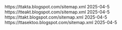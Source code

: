 <?xml version="1.0" encoding="UTF-8"?>
<sitemapindex xmlns="http://www.sitemaps.org/schemas/sitemap/0.9">
  <sitemap>
    <loc>https://ttakta.blogspot.com/sitemap.xml</loc>
    <lastmod>2025-04-5</lastmod>
  </sitemap>
  <sitemap>
    <loc>https://tteakt.blogspot.com/sitemap.xml</loc>
    <lastmod>2025-04-5</lastmod>
  </sitemap>
  <sitemap>
    <loc>https://ttakt.blogspot.com/sitemap.xml</loc>
    <lastmod>2025-04-5</lastmod>
  </sitemap>
<sitemap>
<loc>https://ttasektoo.blogspot.com/sitemap.xml</loc>
    <lastmod>2025-04-5</lastmod>
  </sitemap>
  </sitemapindex>


